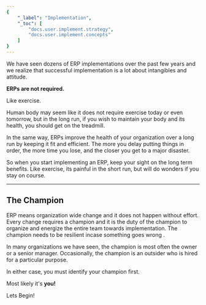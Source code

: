 ```yaml
---
{
	"_label": "Implementation",
	"_toc": [
		"docs.user.implement.strategy",
		"docs.user.implement.concepts"
	]
}
---
```

We have seen dozens of ERP implementations over the past few years and we realize that successful implementation is a lot about intangibles and attitude.

**ERPs are not required.**

Like exercise. 

Human body may seem like it does not require exercise today or even tomorrow, but in the long run, if you wish to maintain your body and its health, you should get on the treadmill.

In the same way, ERPs improve the health of your organization over a long run by keeping it fit and efficient. The more you delay putting things in order, the more time you lose, and the closer you get to a major disaster.

So when you start implementing an ERP, keep your sight on the long term benefits. Like exercise, its painful in the short run, but will do wonders if you stay on course.

---

## The Champion

ERP means organization wide change and it does not happen without effort. Every change requires a champion and it is the duty of the champion to organize and energize the entire team towards implementation. The champion needs to be resilient incase something goes wrong .

In many organizations we have seen, the champion is most often the owner or a senior manager. Occasionally, the champion is an outsider who is hired for a particular purpose.

In either case, you must identify your champion first.

Most likely it's **you!** 

Lets Begin!